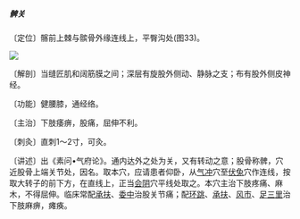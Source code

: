 ##### 髀关

〔定位〕髂前上棘与髌骨外缘连线上，平臀沟处(图33)。

![](img/图33.jpg)

〔解剖〕当缝匠肌和阔筋膜之间；深层有旋股外侧动、静脉之支；布有股外侧皮神经。

〔功能〕健腰膝，通经络。

〔主治〕下肢痿痹，股痛，屈伸不利。

〔刺灸〕直刺1〜2寸，可灸。

〔讲述〕出《素问•气府论》。通内达外之处为关，又有转动之意；股骨称髀，穴近股骨上端关节处，因名。取本穴，应请患者仰卧，从[气冲](https://www.gmzyjc.com/read/zjs/zjs3.1.1-3-0.1.3.3.30.md)穴至[伏兔](https://www.gmzyjc.com/read/zjs/zjs3.1.1-3-0.1.3.3.32.md)穴作连线，按取大转子的前下方，在直线上，正当[会阴](https://www.gmzyjc.com/read/zjs/zjs3.2.1-0.1.1.3.1.md)穴平线处取之。本穴主治下肢疼痛、麻木，不得屈伸。临床常配[承扶](https://www.gmzyjc.com/read/zjs/zjs3.1.7-8-0.0.1.3.36.md)、[委中](https://www.gmzyjc.com/read/zjs/zjs3.1.7-8-0.0.1.3.40.md)治股关节痛；配[环跳](https://www.gmzyjc.com/read/zjs/zjs3.1.9-12-0.0.3.3.30.md)、[承扶](https://www.gmzyjc.com/read/zjs/zjs3.1.7-8-0.0.1.3.36.md)、[风市](https://www.gmzyjc.com/read/zjs/zjs3.1.9-12-0.0.3.3.31.md)、[足三里](https://www.gmzyjc.com/read/zjs/zjs3.1.1-3-0.1.3.3.36.md)治下肢麻痹，瘫痪。
